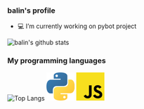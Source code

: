 ### balin's profile


- 💻 I’m currently working on pybot project

![balin's github stats](https://github-readme-stats.vercel.app/api?username=balindev&show_icons=true&theme=dark)



### My programming languages

![Top Langs](https://github-readme-stats.vercel.app/api/top-langs/?username=balindev&layout=compact&theme=dark) ![python](https://raw.githubusercontent.com/balindev/balindev/main/1200px-Python-logo-notext.svg.png)
![javascript](https://raw.githubusercontent.com/balindev/balindev/main/1200px-Unofficial_JavaScript_logo_2.svg.png)


